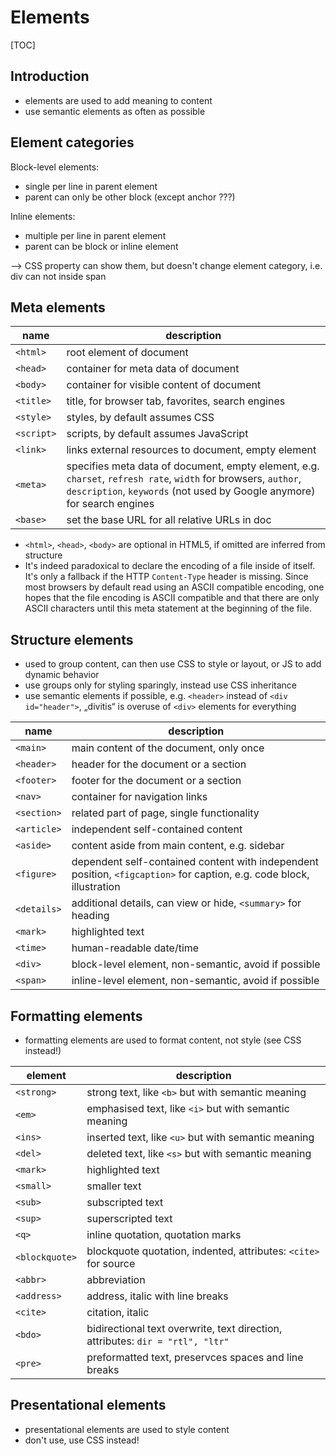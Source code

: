 # Elements

[TOC]



## Introduction

- elements are used to add meaning to content
- use semantic elements as often as possible



## Element categories

Block-level elements:
- single per line in parent element
- parent can only be other block (except anchor ???)

Inline elements:
- multiple per line in parent element
- parent can be block or inline element

--> CSS property can show them, but doesn't change element category, i.e. div can not inside span



## Meta elements

| name | description |
| - | - |
| `<html>` | root element of document |
| `<head>` | container for meta data of document |
| `<body>` | container for visible content of document |
| `<title>` | title, for browser tab, favorites, search engines |
| `<style>` | styles, by default assumes CSS |
| `<script>` | scripts, by default assumes JavaScript |
| `<link>` | links external resources to document, empty element |
| `<meta>` | specifies meta data of document, empty element, e.g. `charset`, `refresh rate`, `width` for browsers, `author`, `description`, `keywords` (not used by Google anymore) for search engines |
| `<base>` | set the base URL for all relative URLs in doc |

- `<html>`, `<head>`, `<body>` are optional in HTML5, if omitted are inferred from structure
- It's indeed paradoxical to declare the encoding of a file inside of itself. It's only a fallback if the HTTP `Content-Type` header is missing. Since most browsers by default read using an ASCII compatible encoding, one hopes that the file encoding is ASCII compatible and that there are only ASCII characters until this meta statement at the beginning of the file.



## Structure elements

- used to group content, can then use CSS to style or layout, or JS to add dynamic behavior
- use groups only for styling sparingly, instead use CSS inheritance
- use semantic elements if possible, e.g. `<header>` instead of `<div id="header">`, „divitis“ is overuse of `<div>` elements for everything

| name | description |
| - | - |
| `<main>` | main content of the document, only once |
| `<header>` | header for the document or a section |
| `<footer>` | footer for the document or a section |
| `<nav>` | container for navigation links |
| `<section>` | related part of page, single functionality |
| `<article>` | independent self-contained content |
| `<aside>` | content aside from main content, e.g. sidebar |
| `<figure>` | dependent self-contained content with independent position, `<figcaption>` for caption, e.g. code block, illustration |
| `<details>` | additional details, can view or hide, `<summary>` for heading |
| `<mark>` | highlighted text |
| `<time>` | human-readable date/time |
| `<div>` | block-level element, non-semantic, avoid if possible |
| `<span>` | inline-level element, non-semantic, avoid if possible |



## Formatting elements

- formatting elements are used to format content, not style (see CSS instead!)

| element | description |
| - | - |
| `<strong>` | strong text, like `<b>` but with semantic meaning |
| `<em>` | emphasised text, like `<i>` but with semantic meaning |
| `<ins>` | inserted text, like `<u>` but with semantic meaning |
| `<del>` | deleted text, like `<s>` but with semantic meaning |
| `<mark>` | highlighted text |
| `<small>` | smaller text |
| `<sub>` | subscripted text |
| `<sup>` | superscripted text |
| `<q>` | inline quotation, quotation marks |
| `<blockquote>` | blockquote quotation, indented, attributes: `<cite>` for source |
| `<abbr>` | abbreviation |
| `<address>` | address, italic with line breaks |
| `<cite>` | citation, italic |
| `<bdo>` | bidirectional text overwrite, text direction, attributes: `dir = "rtl", "ltr"` |
| `<pre>` | preformatted text, preservces spaces and line breaks |



## Presentational elements

- presentational elements are used to style content
- don't use, use CSS instead!